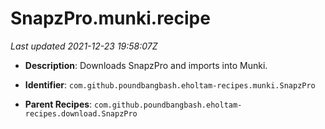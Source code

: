 # SnapzPro.munki.recipe

_Last updated 2021-12-23 19:58:07Z_

- **Description**: Downloads SnapzPro and imports into Munki.

- **Identifier**: `com.github.poundbangbash.eholtam-recipes.munki.SnapzPro`

- **Parent Recipes**: `com.github.poundbangbash.eholtam-recipes.download.SnapzPro`